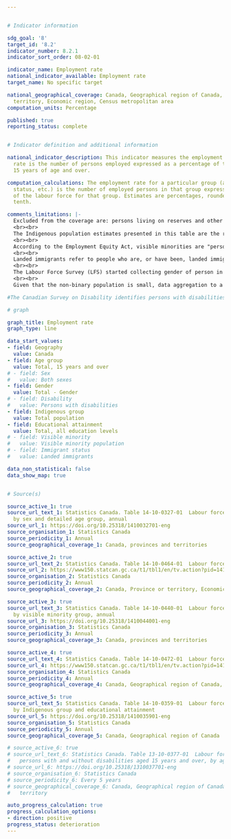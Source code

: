 ```yaml
---


# Indicator information

sdg_goal: '8'
target_id: '8.2'
indicator_number: 8.2.1
indicator_sort_order: 08-02-01

indicator_name: Employment rate
national_indicator_available: Employment rate
target_name: No specific target

national_geographical_coverage: Canada, Geographical region of Canada, Province or
  territory, Economic region, Census metropolitan area
computation_units: Percentage

published: true
reporting_status: complete


# Indicator definition and additional information

national_indicator_description: This indicator measures the employment rate. The employment
  rate is the number of persons employed expressed as a percentage of the population
  15 years of age and over.

computation_calculations: The employment rate for a particular group (age, sex, marital
  status, etc.) is the number of employed persons in that group expressed as a percentage
  of the labour force for that group. Estimates are percentages, rounded to the nearest
  tenth.

comments_limitations: |-
  Excluded from the coverage are: persons living on reserves and other Aboriginal settlements in the provinces; full-time members of the Canadian Armed Forces, the institutionalized population, and households in extremely remote areas with very low population density. Estimates for Canada (total) are a sum of the provincial totals and exclude the territories. Estimates for proportions by sex and age groups exclude the territories.
  <br><br>
  The Indigenous population estimates presented in this table are the result of a projection based on 2016 population counts; they are not population estimates. When possible, the projection was calibrated to reflect recent trends observed for the total Canadian population, but it relies primarily on assumptions about the components of growth and, as such, a certain level of uncertainty is associated with it. As an example of the level of uncertainty, the projected Indigenous population in 2015 varies by 96,000 people between the five scenarios presented in the Statistics Canada report Projections of the Aboriginal Population and Households in Canada, 2011 to 2036.
  <br><br>
  According to the Employment Equity Act, visible minorities are "persons, other than Aboriginal peoples, who are non-Caucasian in race or non-white in colour." Visible minority n.i.e includes persons with a write-in response such as Guyanese, West Indian, Tibetan, Polynesian, Pacific Islander. The abbreviation "n.i.e." means "not included elsewhere". Multiple visible minorities includes persons who gave more than one visible minority group by checking two or more mark-in responses, for example, Black and South Asian.
  <br><br>
  Landed immigrants refer to people who are, or have been, landed immigrants in Canada. A landed immigrant is a person who has been granted the right to live in Canada permanently by immigration authorities. Canadian citizens by birth and non-permanent residents (persons from another country who live in Canada and have a work or study permit, or are claiming refugee status, as well as family members living here with them) are not landed immigrants.
  <br><br>
  The Labour Force Survey (LFS) started collecting gender of person in 2022. Prior to 2022, LFS only collected information on sex of person (male or female), as declared by the respondent or recorded by the interviewer. The sex variable prior to 2022 and the two-category gender variable since 2022 are combined in this table. Although sex and gender refer to two different concepts, the introduction of gender is not expected to have a significant impact on data analysis and historical comparability, given the small size of the transgender and non-binary populations.
  <br><br>
  Given that the non-binary population is small, data aggregation to a two-category gender variable is necessary to protect the confidentiality of responses provided. Individuals in the category “non-binary persons” are distributed into the other two gender categories and are denoted by the “+” symbol. The category “Men+” includes men, as well as some non-binary persons, while the category “Women+” includes women, as well as some non-binary persons.

#The Canadian Survey on Disability identifies persons with disabilities using the Disability Screening Questions (DSQ),  which are based on the social model of disability. The DSQ first measure the degree to which difficulties are experienced across 10 domains of functioning, then ask how often daily activities are limited by these difficulties. Only persons who report a limitation in their day-to-day activities are identified as having a disability. <br><br> Given that the non-binary population is small, data aggregation to a two-category gender variable is necessary most of the time to protect the confidentiality of responses. In these cases, individuals in the category "non-binary persons" are distributed into the other two gender categories and are denoted by the "+" symbol. <br><br>

# graph

graph_title: Employment rate
graph_type: line

data_start_values:
- field: Geography
  value: Canada
- field: Age group
  value: Total, 15 years and over
# - field: Sex
#   value: Both sexes
- field: Gender
  value: Total - Gender
# - field: Disability
#   value: Persons with disabilities
- field: Indigenous group
  value: Total population
- field: Educational attainment
  value: Total, all education levels
# - field: Visible minority
#   value: Visible minority population
# - field: Immigrant status
#   value: Landed immigrants

data_non_statistical: false
data_show_map: true


# Source(s)

source_active_1: true
source_url_text_1: Statistics Canada. Table 14-10-0327-01  Labour force characteristics
  by sex and detailed age group, annual
source_url_1: https://doi.org/10.25318/1410032701-eng
source_organisation_1: Statistics Canada
source_periodicity_1: Annual
source_geographical_coverage_1: Canada, provinces and territories

source_active_2: true
source_url_text_2: Statistics Canada. Table 14-10-0464-01  Labour force characteristics by province, territory and economic region, annual
source_url_2: https://www150.statcan.gc.ca/t1/tbl1/en/tv.action?pid=1410046401
source_organisation_2: Statistics Canada
source_periodicity_2: Annual
source_geographical_coverage_2: Canada, Province or territory, Economic region

source_active_3: true
source_url_text_3: Statistics Canada. Table 14-10-0440-01  Labour force characteristics
  by visible minority group, annual
source_url_3: https://doi.org/10.25318/1410044001-eng
source_organisation_3: Statistics Canada
source_periodicity_3: Annual
source_geographical_coverage_3: Canada, provinces and territories

source_active_4: true
source_url_text_4: Statistics Canada. Table 14-10-0472-01  Labour force characteristics of immigrants, annual
source_url_4: https://www150.statcan.gc.ca/t1/tbl1/en/tv.action?pid=1410047201
source_organisation_4: Statistics Canada
source_periodicity_4: Annual
source_geographical_coverage_4: Canada, Geographical region of Canada, Province or territory, Census metropolitan area

source_active_5: true
source_url_text_5: Statistics Canada. Table 14-10-0359-01  Labour force characteristics
  by Indigenous group and educational attainment
source_url_5: https://doi.org/10.25318/1410035901-eng
source_organisation_5: Statistics Canada
source_periodicity_5: Annual
source_geographical_coverage_5: Canada, Geographical region of Canada

# source_active_6: true
# source_url_text_6: Statistics Canada. Table 13-10-0377-01  Labour force status of
#   persons with and without disabilities aged 15 years and over, by age group and gender
# source_url_6: https://doi.org/10.25318/1310037701-eng
# source_organisation_6: Statistics Canada
# source_periodicity_6: Every 5 years
# source_geographical_coverage_6: Canada, Geographical region of Canada, Province or
#   territory

auto_progress_calculation: true
progress_calculation_options:
- direction: positive
progress_status: deterioration
---
```

